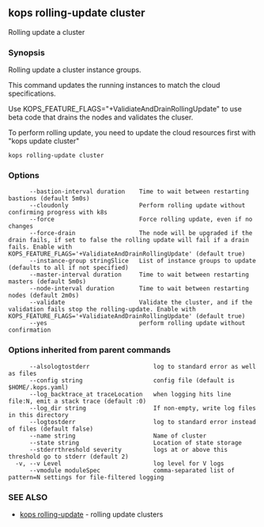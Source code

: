 ## kops rolling-update cluster

Rolling update a cluster

### Synopsis


Rolling update a cluster instance groups.

This command updates the running instances to match the cloud specifications.

Use KOPS_FEATURE_FLAGS="+ValidiateAndDrainRollingUpdate" to use beta code that drains the nodes
and validates the cluser.

To perform rolling update, you need to update the cloud resources first with "kops update cluster"

```
kops rolling-update cluster
```

### Options

```
      --bastion-interval duration    Time to wait between restarting bastions (default 5m0s)
      --cloudonly                    Perform rolling update without confirming progress with k8s
      --force                        Force rolling update, even if no changes
      --force-drain                  The node will be upgraded if the drain fails, if set to false the rolling update will fail if a drain fails. Enable with KOPS_FEATURE_FLAGS='+ValidiateAndDrainRollingUpdate' (default true)
      --instance-group stringSlice   List of instance groups to update (defaults to all if not specified)
      --master-interval duration     Time to wait between restarting masters (default 5m0s)
      --node-interval duration       Time to wait between restarting nodes (default 2m0s)
      --validate                     Validate the cluster, and if the validation fails stop the rolling-update. Enable with KOPS_FEATURE_FLAGS='+ValidiateAndDrainRollingUpdate' (default true)
      --yes                          perform rolling update without confirmation
```

### Options inherited from parent commands

```
      --alsologtostderr                  log to standard error as well as files
      --config string                    config file (default is $HOME/.kops.yaml)
      --log_backtrace_at traceLocation   when logging hits line file:N, emit a stack trace (default :0)
      --log_dir string                   If non-empty, write log files in this directory
      --logtostderr                      log to standard error instead of files (default false)
      --name string                      Name of cluster
      --state string                     Location of state storage
      --stderrthreshold severity         logs at or above this threshold go to stderr (default 2)
  -v, --v Level                          log level for V logs
      --vmodule moduleSpec               comma-separated list of pattern=N settings for file-filtered logging
```

### SEE ALSO
* [kops rolling-update](kops_rolling-update.md)	 - rolling update clusters

